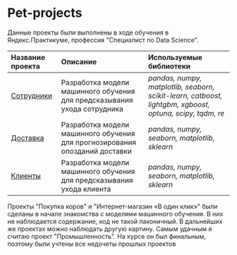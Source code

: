 # Pet-projects

Данные проекты были выполнены в ходе обучения в Яндекс.Практикуме, профессия "Специалист по Data Science".

| Название проекта | Описание | Используемые библиотеки | 
| :---------------------- | :---------------------- | :---------------------- |
| [Сотрудники](Employee) | Разработка модели машинного обучения для предсказывания ухода сотрудника | *pandas, numpy, matplotlib,  seaborn, scikit-learn, catboost, lightgbm, xgboost, optuna, scipy, tqdm, re* |
| [Доставка](Delivery) | Разработка модели машинного обучения для прогнозирования опозданий доставки | *pandas, numpy, seaborn, matplotlib, sklearn* |
| [Клиенты](Churn) | Разработка модели машинного обучения для предсказывания ухода клиента | *pandas, numpy, seaborn, matplotlib, sklearn* |


Проекты "Покупка коров" и "Интернет-магазин «В один клик»" были сделаны в начале знакомства с моделями машинного обучения. В них не наблюдается содержание, код не такой лаконичный. В дальнейших же проектах можно наблюдать другую картину. Самым удачным я считаю проект "Промышленность". На курсе он был финальным, поэтому были учтены все недочеты прошлых проектов
